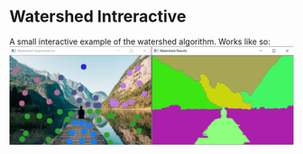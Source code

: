 # Watershed Intreractive
A small interactive example of the watershed algorithm.
Works like so:
![alt example](https://github.com/yousefh409/watershedIntreractive/blob/main/Results/watershedResults.PNG?raw=true)
